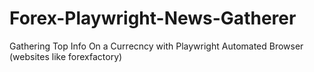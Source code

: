 # Forex-Playwright-News-Gatherer
Gathering Top Info On a Currecncy with Playwright Automated Browser (websites like forexfactory)
